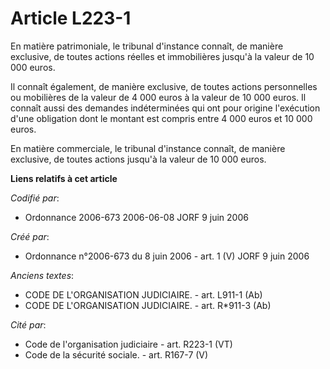 # Article L223-1

En matière patrimoniale, le tribunal d'instance connaît, de manière exclusive, de toutes actions réelles et immobilières
jusqu'à la valeur de 10 000 euros.

Il connaît également, de manière exclusive, de toutes actions personnelles ou mobilières de la valeur de 4 000 euros à la
valeur de 10 000 euros. Il connaît aussi des demandes indéterminées qui ont pour origine l'exécution d'une obligation dont le
montant est compris entre 4 000 euros et 10 000 euros.

En matière commerciale, le tribunal d'instance connaît, de manière exclusive, de toutes actions jusqu'à la valeur de 10 000
euros.

**Liens relatifs à cet article**

_Codifié par_:

  - Ordonnance 2006-673 2006-06-08 JORF 9 juin 2006

_Créé par_:

  - Ordonnance n°2006-673 du 8 juin 2006 - art. 1 (V) JORF 9 juin 2006

_Anciens textes_:

  - CODE DE L'ORGANISATION JUDICIAIRE. - art. L911-1 (Ab)
  - CODE DE L'ORGANISATION JUDICIAIRE. - art. R*911-3 (Ab)

_Cité par_:

  - Code de l'organisation judiciaire - art. R223-1 (VT)
  - Code de la sécurité sociale. - art. R167-7 (V)
